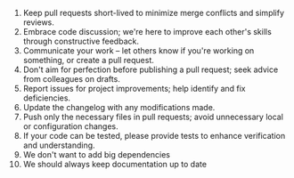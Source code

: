 1. Keep pull requests short-lived to minimize merge conflicts and simplify reviews.
2. Embrace code discussion; we're here to improve each other's skills through constructive feedback.
3. Communicate your work – let others know if you're working on something, or create a pull request.
4. Don't aim for perfection before publishing a pull request; seek advice from colleagues on drafts.
5. Report issues for project improvements; help identify and fix deficiencies.
6. Update the changelog with any modifications made.
7. Push only the necessary files in pull requests; avoid unnecessary local or configuration changes.
8. If your code can be tested, please provide tests to enhance verification and understanding.
9. We don't want to add big dependencies
10. We should always keep documentation up to date
